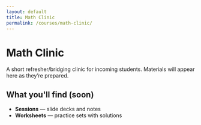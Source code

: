 ```yaml
---
layout: default
title: Math Clinic
permalink: /courses/math-clinic/
---
```


# Math Clinic

A short refresher/bridging clinic for incoming students.
Materials will appear here as they’re prepared.

## What you'll find (soon)
- **Sessions** — slide decks and notes  
- **Worksheets** — practice sets with solutions  

<!-- You can start adding subpages later, e.g.
- [Session 1: Percentages & Ratios](/courses/math-clinic/sessions/session-01/)
- [Worksheet 1: Fundamentals](/courses/math-clinic/worksheets/ws-01/)
-->
